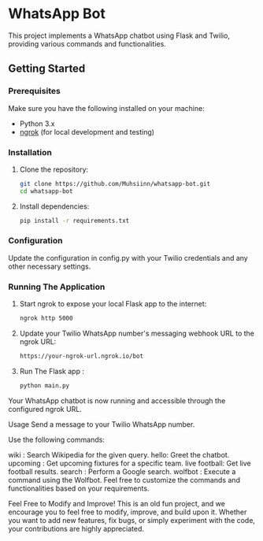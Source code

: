# WhatsApp Bot

This project implements a WhatsApp chatbot using Flask and Twilio, providing various commands and functionalities.

## Getting Started

### Prerequisites

Make sure you have the following installed on your machine:

- Python 3.x
- [ngrok](https://ngrok.com/) (for local development and testing)

### Installation

1. Clone the repository:

   ```bash
   git clone https://github.com/Muhsiinn/whatsapp-bot.git
   cd whatsapp-bot

2. Install dependencies:
   ```bash
   pip install -r requirements.txt

### Configuration
Update the configuration in config.py with your Twilio credentials and any other necessary settings.

### Running The Application 

1. Start ngrok to expose your local Flask app to the internet:
   
   ```bash 
   ngrok http 5000

2. Update your Twilio WhatsApp number's messaging webhook URL to the ngrok URL:

   ```bash
   https://your-ngrok-url.ngrok.io/bot

3. Run The Flask app :
   
   ```bash
   python main.py

Your WhatsApp chatbot is now running and accessible through the configured ngrok URL.

Usage
Send a message to your Twilio WhatsApp number.

Use the following commands:

wiki <query>: Search Wikipedia for the given query.
hello: Greet the chatbot.
upcoming <team>: Get upcoming fixtures for a specific team.
live football: Get live football results.
search <query>: Perform a Google search.
wolfbot <command>: Execute a command using the Wolfbot.
Feel free to customize the commands and functionalities based on your requirements.

Feel Free to Modify and Improve!
This is an old fun project, and we encourage you to feel free to modify, improve, and build upon it. Whether you want to add new features, fix bugs, or simply experiment with the code, your contributions are highly appreciated.

